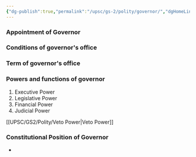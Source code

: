 ```yaml
---
{"dg-publish":true,"permalink":"/upsc/gs-2/polity/governor/","dgHomeLink":true,"dgPassFrontmatter":false}
---
```


### Appointment of Governor 
### Conditions of governor's office
### Term of governor's office
### Powers and functions of governor 
1. Executive Power
2. Legislative Power
3. Financial Power
4. Judicial Power


[[UPSC/GS2/Polity/Veto Power|Veto Power]]

### Constitutional Position of Governor 
- 